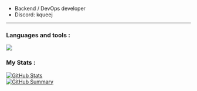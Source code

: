 -  Backend / DevOps developer 
-  Discord: kqueej
---
### Languages and tools :

[![](https://skillicons.dev/icons?i=rust,py,go,bash,bots,powershell,css,html,git,mysql,graphql,docker,postgresql,linux&theme=dark)](https://skillicons.dev)


### My Stats : 
[![GitHub Stats](http://github-profile-summary-cards.vercel.app/api/cards/stats?username=Junsious&theme=github_dark)  
![GitHub Summary](http://github-profile-summary-cards.vercel.app/api/cards/profile-details?username=Junsious&theme=tokyonight)](http://github-profile-summary-cards.vercel.app/api/cards/profile-details?username={username}&theme={theme_name})

